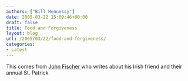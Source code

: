 ```yaml
---
authors: ["Bill Hennessy"]
date: 2005-03-22 15:09:46+00:00
draft: false
title: Food and Forgiveness
layout: blog
url: /2005/03/22/food-and-forgiveness/
categories:
- Latest
---
```


This comes from [John Fischer ](https://www.purposedrivenlife.com/devarchive.aspx?ARCHIVEID=279)who writes about his Irish friend and their annual St. Patrick
